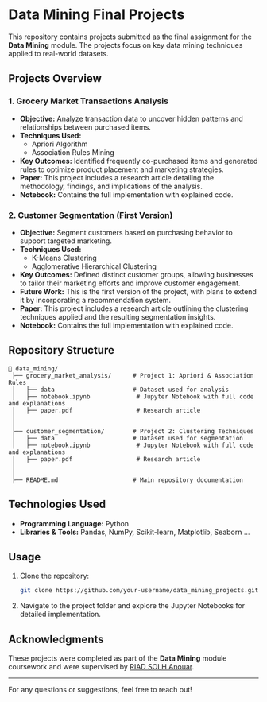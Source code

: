 # Data Mining Final Projects

This repository contains projects submitted as the final assignment for the **Data Mining** module. The projects focus on key data mining techniques applied to real-world datasets.

## Projects Overview

### 1. Grocery Market Transactions Analysis
- **Objective:** Analyze transaction data to uncover hidden patterns and relationships between purchased items.
- **Techniques Used:**
  - Apriori Algorithm
  - Association Rules Mining
- **Key Outcomes:** Identified frequently co-purchased items and generated rules to optimize product placement and marketing strategies.
- **Paper:** This project includes a research article detailing the methodology, findings, and implications of the analysis.
- **Notebook:** Contains the full implementation with explained code.

### 2. Customer Segmentation (First Version)
- **Objective:** Segment customers based on purchasing behavior to support targeted marketing.
- **Techniques Used:**
  - K-Means Clustering
  - Agglomerative Hierarchical Clustering
- **Key Outcomes:** Defined distinct customer groups, allowing businesses to tailor their marketing efforts and improve customer engagement.
- **Future Work:** This is the first version of the project, with plans to extend it by incorporating a recommendation system.
- **Paper:** This project includes a research article outlining the clustering techniques applied and the resulting segmentation insights.
- **Notebook:** Contains the full implementation with explained code.

## Repository Structure
```
📂 data_mining/
 ├── grocery_market_analysis/      # Project 1: Apriori & Association Rules
 │   ├── data                      # Dataset used for analysis
 │   ├── notebook.ipynb             # Jupyter Notebook with full code and explanations
 │   ├── paper.pdf                  # Research article
 │                   
 │
 ├── customer_segmentation/        # Project 2: Clustering Techniques
 │   ├── data                      # Dataset used for segmentation
 │   ├── notebook.ipynb             # Jupyter Notebook with full code and explanations
 │   ├── paper.pdf                  # Research article
 │                    
 │
 ├── README.md                     # Main repository documentation
```

## Technologies Used
- **Programming Language:** Python
- **Libraries & Tools:** Pandas, NumPy, Scikit-learn, Matplotlib, Seaborn ...

## Usage
1. Clone the repository:
   ```bash
   git clone https://github.com/your-username/data_mining_projects.git
   ```
2. Navigate to the project folder and explore the Jupyter Notebooks for detailed implementation.

## Acknowledgments
These projects were completed as part of the **Data Mining** module coursework and were supervised by  [RIAD SOLH Anouar](https://www.researchgate.net/scientific-contributions/Anouar-Riad-Solh-2071198081).

---
For any questions or suggestions, feel free to reach out!
